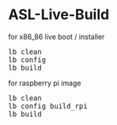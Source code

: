 # ASL-Live-Build

for x86_86 live boot / installer
<pre>
lb clean
lb config
lb build
</pre>

for raspberry pi image
<pre>
lb clean
lb config build_rpi
lb build
</pre>
